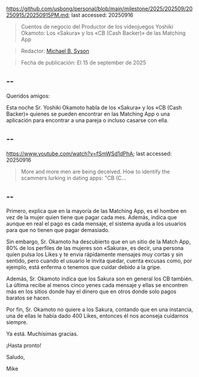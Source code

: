 https://github.com/usbong/personal/blob/main/milestone/2025/202509/20250915/20250915PM.md; last accessed: 20250916

> Cuentos de negocio del Productor de los videojuegos Yoshiki Okamoto: Los «Sakura» y los «CB (Cash Backer)» de las Matching App

> Redactor: [Michael B. Syson](https://www.linkedin.com/in/michaelsyson/)

> Fecha de publicación: El 15 de september de 2025

## --

Queridos amigos:

Esta noche Sr. Yoshiki Okamoto habla de los «Sakura» y los «CB (Cash Backer)» quienes se pueden encontrar en las Matching App o una aplicación para encontrar a una pareja o incluso casarse con ella.

## --

https://www.youtube.com/watch?v=fSmWSd1dPhA; last accessed: 20250916

> More and more men are being deceived. How to identify the scammers lurking in dating apps: "CB (C...

## --

Primero, explica que en la mayoría de las Matching App, es el hombre en vez de la mujer quien tiene que pagar cada mes. Además, indica que aunque en real el pago es cada mensaje, el sistema ayuda a los usuarios para que no tienen que pagar demasiado.

Sin embargo, Sr. Okamoto ha descubierto que en un sitio de la Match App, 80% de los perfiles de las mujeres son «Sakura», es decir, una persona quien pulsa los Likes y te envia rápidamente mensajes muy cortas y sin sentido, pero cuando el usuario le invita quedar, cuenta excusas como, por ejemplo, está enferma o tenemos que cuidar debido a la gripe. 

Además, Sr. Okamoto indica que los Sakura son en general los CB también. La última recibe al menos cinco yenes cada mensaje y ellas se encontren más en los sitios donde hay el dinero que en otros donde solo pagos baratos se hacen.

Por fin, Sr. Okamoto no quiere a los Sakura, contando que en una instancia, una de ellas le había dado 400 Likes, entonces él nos aconseja cuidarnos siempre.

Ya está. Muchísimas gracias.

¡Hasta pronto!

Saludo,

Mike